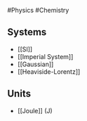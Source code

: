 #Physics #Chemistry
## Systems
* [[SI]]
* [[Imperial System]]
* [[Gaussian]]
* [[Heaviside-Lorentz]]
## Units
* [[Joule]] ($\displaystyle \mathrm{J}$)